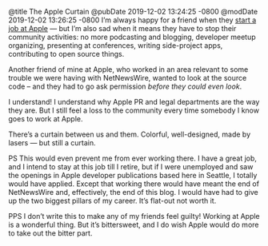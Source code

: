@title The Apple Curtain
@pubDate 2019-12-02 13:24:25 -0800
@modDate 2019-12-02 13:26:25 -0800
I’m always happy for a friend when they [start a job at Apple](https://xcoders.org/2019/12/02/xcoders-podcast-december.html) — but I’m also sad when it means they have to stop their community activities: no more podcasting and blogging, developer meetup organizing, presenting at conferences, writing side-project apps, contributing to open source things.

Another friend of mine at Apple, who worked in an area relevant to some trouble we were having with NetNewsWire, wanted to look at the source code – and they had to go ask permission *before they could even look*.

I understand! I understand why Apple PR and legal departments are the way they are. But I still feel a loss to the community every time somebody I know goes to work at Apple.

There’s a curtain between us and them. Colorful, well-designed, made by lasers — but still a curtain.

PS This would even prevent me from ever working there. I have a great job, and I intend to stay at this job till I retire, but if I were unemployed and saw the openings in Apple developer publications based here in Seattle, I totally would have applied. Except that working there would have meant the end of NetNewsWire and, effectively, the end of this blog. I would have had to give up the two biggest pillars of my career. It’s flat-out not worth it.

PPS I don’t write this to make any of my friends feel guilty! Working at Apple is a wonderful thing. But it’s bittersweet, and I do wish Apple would do more to take out the bitter part.
